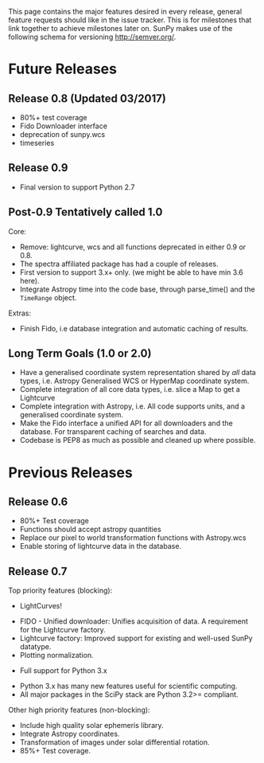 This page contains the major features desired in every release, general feature requests should like in the issue tracker. This is for milestones that link together to achieve milestones later on. SunPy makes use of the following schema for versioning http://semver.org/.

# Future Releases

## Release 0.8 (Updated 03/2017)
* 80%+ test coverage
* Fido Downloader interface
* deprecation of sunpy.wcs
* timeseries

## Release 0.9

* Final version to support Python 2.7

## Post-0.9 Tentatively called 1.0

Core:
* Remove: lightcurve, wcs and all functions deprecated in either 0.9 or 0.8.
* The spectra affiliated package has had a couple of releases.
* First version to support 3.x+ only. (we might be able to have min 3.6 here).
* Integrate Astropy time into the code base, through parse_time() and the `TimeRange` object.

Extras:
* Finish Fido, i.e database integration and automatic caching of results.


## Long Term Goals (1.0 or 2.0)
* Have a generalised coordinate system representation shared by *all* data types, i.e. Astropy Generalised WCS or HyperMap coordinate system.
* Complete integration of all core data types, i.e. slice a Map to get a Lightcurve
* Complete integration with Astropy, i.e. All code supports units, and a generalised coordinate system.
* Make the Fido interface a unified API for all downloaders and the database. For transparent caching of searches and data.
* Codebase is PEP8 as much as possible and cleaned up where possible.

# Previous Releases

## Release 0.6
* 80%+ Test coverage
* Functions should accept astropy quantities
* Replace our pixel to world transformation functions with Astropy.wcs
* Enable storing of lightcurve data in the database.

## Release 0.7

Top priority features (blocking):
* LightCurves!
 - FIDO - Unified downloader: Unifies acquisition of data. A requirement for the Lightcurve factory.
 - Lightcurve factory: Improved support for existing and well-used SunPy datatype.
 - Plotting normalization.
* Full support for Python 3.x
 - Python 3.x has many new features useful for scientific computing.
 - All major packages in the SciPy stack are Python 3.2>= compliant.

Other high priority features (non-blocking):
* Include high quality solar ephemeris library.
* Integrate Astropy coordinates.
* Transformation of images under solar differential rotation.
* 85%+ Test coverage.
